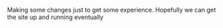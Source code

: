 Making some changes just to get some experience. Hopefully we can get the
site up and running eventually
